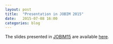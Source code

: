 ```yaml
---
layout: post
title:  "Presentation in JOBIM 2015"
date:   2015-07-08 16:00
categories: blog
---
```


The slides presented in [JOBIM15](http://www6.inra.fr/jobim2015) are available [here](http://fr.slideshare.net/bebatut/asaim-an-environment).
